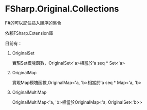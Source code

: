 # FSharp.Original.Collections
F#的可以記住插入順序的集合

依賴FSharp.Extension庫

目前有：

1. OriginalSet
	
	實現Set模塊函數，OriginalSet<'a>相當於'a seq * Set<'a>

2. OriginalMap

	實現Map模塊函數,OriginalMap<'a, 'b>相當於'a seq * Map<'a, 'b>

3. OriginalMultiMap

	OriginalMultiMap<'a, 'b>相當於OriginalMap<'a, OriginalSet<'b>>
